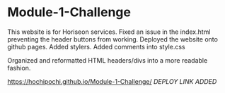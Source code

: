 # Module-1-Challenge
This website is for Horiseon services. 
Fixed an issue in the index.html preventing the header buttons from working.
Deployed the website onto github pages.
Added stylers.
Added comments into style.css


<!-- NOTES FOR POST SUBMISSION -->
Organized and reformatted HTML headers/divs into a more readable fashion.

https://hochipochi.github.io/Module-1-Challenge/ *DEPLOY LINK ADDED*

